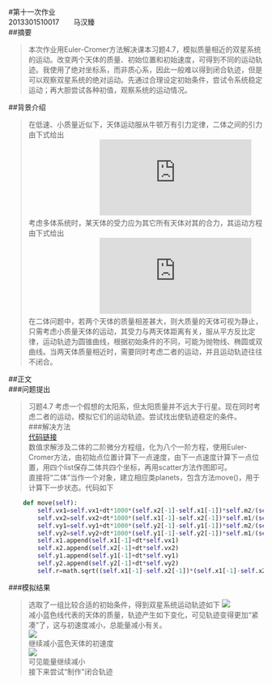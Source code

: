 #第十一次作业  
2013301510017　　马汉臻  
##摘要  
> 本次作业用Euler-Cromer方法解决课本习题4.7，模拟质量相近的双星系统的运动。改变两个天体的质量、初始位置和初始速度，可得到不同的运动轨迹。我使用了绝对坐标系，而非质心系，因此一般难以得到闭合轨迹，但是可以观察双星系统的绝对运动。先通过合理设定初始条件，尝试令系统稳定运动；再大胆尝试各种初值，观察系统的运动情况。  

##背景介绍  
> 在低速、小质量近似下，天体运动服从牛顿万有引力定律，二体之间的引力由下式给出  
　　　　　　　　　　![](http://latex.codecogs.com/gif.latex?F%3D%5Cfrac%7BGm_%7B1%7Dm_%7B2%7D%7D%7Br%5E%7B2%7D%7D)  
> 考虑多体系统时，某天体的受力应为其它所有天体对其的合力，其运动方程由下式给出  
　　　　　　　　　　![](http://latex.codecogs.com/gif.latex?m%5Cfrac%7B%5Cmathrm%7Bd%7D%20v%7D%7B%5Cmathrm%7Bd%7D%20t%7D%3DF)  
> 在二体问题中，若两个天体的质量相差甚大，则大质量的天体可视为静止，只需考虑小质量天体的运动，其受力与两天体距离有关，服从平方反比定律，运动轨迹为圆锥曲线，根据初始条件的不同，可能为抛物线、椭圆或双曲线。当两天体质量相近时，需要同时考虑二者的运动，并且运动轨迹往往不闭合。  

##正文  
###问题提出  
> 习题4.7 考虑一个假想的太阳系，但太阳质量并不远大于行星。现在同时考虑二者的运动，模拟它们的运动轨迹。尝试找出使轨迹稳定的条件。  
###解决方法  
> [代码链接](https://raw.githubusercontent.com/mma2101/computationalphysics_N2013301510017/master/Chapter_4/homework11_4.7.py)  
> 数值求解涉及二体的二阶微分方程组，化为八个一阶方程，使用Euler-Cromer方法，由初始点位置计算下一点速度，由下一点速度计算下一点位置，用四个list保存二体共四个坐标，再用scatter方法作图即可。  
> 直接将“二体”当作一个对象，建立相应类planets，包含方法move()，用于计算下一步状态。代码如下  
```python
    def move(self):
        self.vx1=self.vx1+dt*1000*(self.x2[-1]-self.x1[-1])*self.m2/(self.r*self.r*self.r)
        self.vx2=self.vx2+dt*1000*(self.x1[-1]-self.x2[-1])*self.m1/(self.r*self.r*self.r)
        self.vy1=self.vy1+dt*1000*(self.y2[-1]-self.y1[-1])*self.m2/(self.r*self.r*self.r)
        self.vy2=self.vy2+dt*1000*(self.y1[-1]-self.y2[-1])*self.m1/(self.r*self.r*self.r)
        self.x1.append(self.x1[-1]+dt*self.vx1)
        self.x2.append(self.x2[-1]+dt*self.vx2)
        self.y1.append(self.y1[-1]+dt*self.vy1)
        self.y2.append(self.y2[-1]+dt*self.vy2)
        self.r=math.sqrt((self.x1[-1]-self.x2[-1])*(self.x1[-1]-self.x2[-1])+(self.y1[-1]-self.y2[-1])*(self.y1[-1]-self.y2[-1]))
```  

###模拟结果  
> 选取了一组比较合适的初始条件，得到双星系统运动轨迹如下
![](https://raw.githubusercontent.com/mma2101/computationalphysics_N2013301510017/master/Chapter_4/figure_1.png)  
> 减小蓝色线代表的天体的质量，轨迹产生如下变化，可见轨迹变得更加“紧凑”了，这与初速度减小，总能量减小有关。  
![](https://raw.githubusercontent.com/mma2101/computationalphysics_N2013301510017/master/Chapter_4/figure_2.png)  
> 继续减小蓝色天体的初速度  
![](https://raw.githubusercontent.com/mma2101/computationalphysics_N2013301510017/master/Chapter_4/figure_3.png)  
> 可见能量继续减小  
> 接下来尝试“制作”闭合轨迹  
